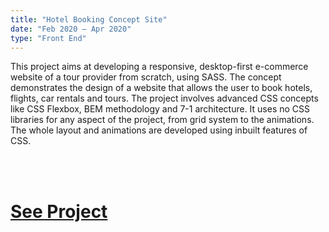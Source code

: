 ```yaml
---
title: "Hotel Booking Concept Site"
date: "Feb 2020 – Apr 2020"
type: "Front End"
---
```


This project aims at developing a responsive, desktop-first e-commerce website of a tour provider from scratch, using SASS. The concept demonstrates the design of a website that allows the user to book hotels, flights, car rentals and tours. The project involves advanced CSS concepts like CSS Flexbox, BEM methodology and 7-1 architecture. It uses no CSS libraries for any aspect of the project, from grid system to the animations. The whole layout and animations are developed using inbuilt features of CSS.

<br />
<br />

# [See Project](https://a2zarslaan.github.io/trillo-booking-app/)
